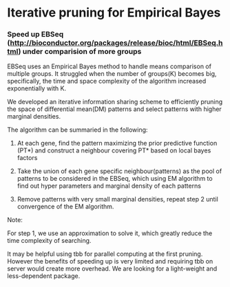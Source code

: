 # Iterative pruning for Empirical Bayes

### Speed up EBSeq (http://bioconductor.org/packages/release/bioc/html/EBSeq.html) under comparision of more groups

EBSeq uses an Empirical Bayes method to handle means comparison of multiple groups. It struggled when the number of groups(K) becomes big, specifically, the time and space complexity of the algorithm increased exponentially with K. 

We developed an iterative information sharing scheme to efficiently pruning the space of differential mean(DM) patterns and select patterns with higher marginal densities. 

The algorithm can be summaried in the following:
1) At each gene, find the pattern maximizing the prior predictive function (PT*) and construct a neighbour covering PT* based on local bayes factors

2) Take the union of each gene specific neighbour(patterns) as the pool of patterns to be considered in the EBSeq, which using EM algorithm to find out hyper parameters and marginal density of each patterns

3) Remove patterns with very small marginal densities, repeat step 2 until convergence of the EM algorithm.


Note: 

For step 1, we use an approximation to solve it, which greatly reduce the time complexity of searching.

It may be helpful using tbb for parallel computing at the first pruning. However the benefits of speeding up is very limited and requiring tbb on server would create more overhead. We are looking for a light-weight and less-dependent package.

